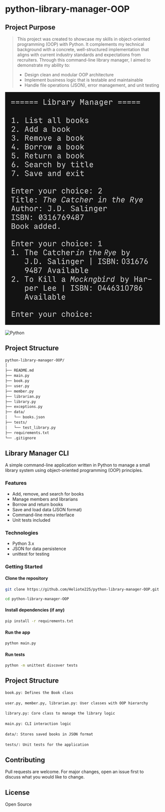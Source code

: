 # python-library-manager-OOP

## Project Purpose

>This project was created to showcase my skills in object-oriented programming (OOP) with Python. It complements my technical background with a concrete, well-structured implementation that aligns with current industry standards and expectations from recruiters.
>Through this command-line library manager, I aimed to demonstrate my ability to:
> - Design clean and modular OOP architecture
> - Implement business logic that is testable and maintainable
> - Handle file operations (JSON), error management, and unit testing

![CLI Demo](assets/screenshot.jpg)

![Python](https://img.shields.io/badge/python-3.x-blue.svg)

## Project Structure

```bash
python-library-manager-OOP/
│
├── README.md
├── main.py
├── book.py
├── user.py
├── member.py
├── librarian.py
├── library.py
├── exceptions.py
├── data/
│   └── books.json
├── tests/
│   └── test_library.py
├── requirements.txt
└── .gitignore
```

## Library Manager CLI

A simple command-line application written in Python to manage a small library system using object-oriented programming (OOP) principles.

### Features

- Add, remove, and search for books
- Manage members and librarians
- Borrow and return books
- Save and load data (JSON format)
- Command-line menu interface
- Unit tests included

### Technologies

- Python 3.x
- JSON for data persistence
- unittest for testing

### Getting Started

#### Clone the repository
```bash
git clone https://github.com/Heliote225/python-library-manager-OOP.git
```
```bash
cd python-library-manager-OOP
```
#### Install dependencies (if any)

```bash
pip install -r requirements.txt
```

#### Run the app

```bash
python main.py
```

#### Run tests

```bash
python -m unittest discover tests
```

## Project Structure

```bash
book.py: Defines the Book class

user.py, member.py, librarian.py: User classes with OOP hierarchy

library.py: Core class to manage the library logic

main.py: CLI interaction logic

data/: Stores saved books in JSON format

tests/: Unit tests for the application
```

## Contributing
Pull requests are welcome. For major changes, open an issue first to discuss what you would like to change.

## License
Open Source
